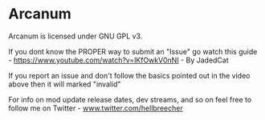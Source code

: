 # Arcanum

Arcanum is licensed under GNU GPL v3.  

If you dont know the PROPER way to submit an "Issue" go watch this guide - https://www.youtube.com/watch?v=lKfOwkV0nNI - By JadedCat

If you report an issue and don't follow the basics pointed out in the video above then it will marked "invalid"

For info on mod update release dates, dev streams, and so on feel free to follow me on Twitter - www.twitter.com/hellbreecher

